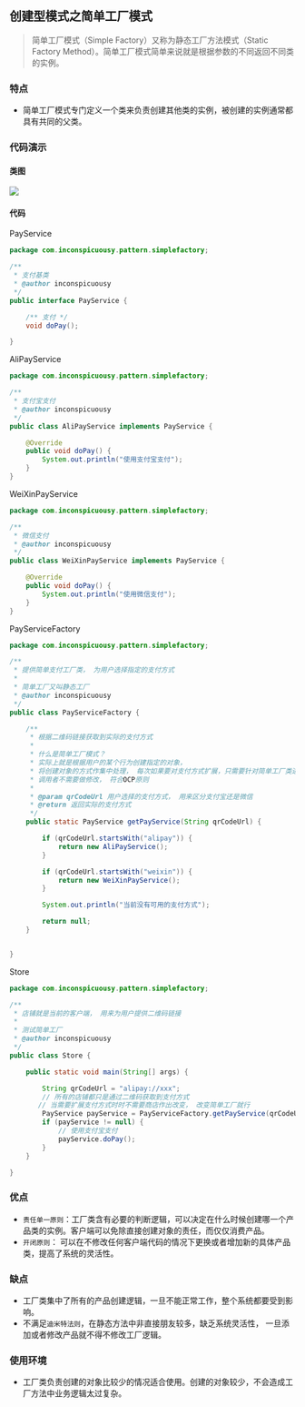 

## 创建型模式之简单工厂模式

> 简单工厂模式（Simple Factory）又称为静态工厂方法模式（Static Factory Method）。简单工厂模式简单来说就是根据参数的不同返回不同类的实例。

### 特点

- 简单工厂模式专门定义一个类来负责创建其他类的实例，被创建的实例通常都具有共同的父类。

### 代码演示

#### 类图

![](https://raw.githubusercontent.com/inconspicuousy-start/image/master//%E8%AE%BE%E8%AE%A1%E6%A8%A1%E5%BC%8F/20200903225501.png)

#### 代码

PayService

```java
package com.inconspicuousy.pattern.simplefactory;

/**
 * 支付基类
 * @author inconspicuousy
 */
public interface PayService {

    /** 支付 */
    void doPay();

}
```

AliPayService

```java
package com.inconspicuousy.pattern.simplefactory;

/**
 * 支付宝支付
 * @author inconspicuousy
 */
public class AliPayService implements PayService {

    @Override
    public void doPay() {
        System.out.println("使用支付宝支付");
    }
}

```

WeiXinPayService

```java
package com.inconspicuousy.pattern.simplefactory;

/**
 * 微信支付
 * @author inconspicuousy
 */
public class WeiXinPayService implements PayService {

    @Override
    public void doPay() {
        System.out.println("使用微信支付");
    }
}

```

PayServiceFactory

```java
package com.inconspicuousy.pattern.simplefactory;

/**
 * 提供简单支付工厂类， 为用户选择指定的支付方式
 *
 * 简单工厂又叫静态工厂
 * @author inconspicuousy
 */
public class PayServiceFactory {

    /**
     * 根据二维码链接获取到实际的支付方式
     *
     * 什么是简单工厂模式？
     * 实际上就是根据用户的某个行为创建指定的对象，
     * 将创建对象的方式作集中处理， 每次如果要对支付方式扩展，只需要针对简单工厂类进行修改，
     * 调用者不需要做修改， 符合OCP原则
     *
     * @param qrCodeUrl 用户选择的支付方式， 用来区分支付宝还是微信
     * @return 返回实际的支付方式
     */
    public static PayService getPayService(String qrCodeUrl) {

        if (qrCodeUrl.startsWith("alipay")) {
            return new AliPayService();
        }

        if (qrCodeUrl.startsWith("weixin")) {
            return new WeiXinPayService();
        }

        System.out.println("当前没有可用的支付方式");

        return null;
    }


}
```

Store

```java
package com.inconspicuousy.pattern.simplefactory;

/**
 * 店铺就是当前的客户端， 用来为用户提供二维码链接
 *
 * 测试简单工厂
 * @author inconspicuousy
 */
public class Store {

    public static void main(String[] args) {

        String qrCodeUrl = "alipay://xxx";
        // 所有的店铺都只是通过二维码获取到支付方式
       // 当需要扩展支付方式时时不需要商店作出改变， 改变简单工厂就行
        PayService payService = PayServiceFactory.getPayService(qrCodeUrl);
        if (payService != null) {
            // 使用支付宝支付
            payService.doPay();
        }
    }

}
```

### 优点

- `责任单一原则`：工厂类含有必要的判断逻辑，可以决定在什么时候创建哪一个产品类的实例。客户端可以免除直接创建对象的责任，而仅仅消费产品。
- `开闭原则`： 可以在不修改任何客户端代码的情况下更换或者增加新的具体产品类，提高了系统的灵活性。

### 缺点

- 工厂类集中了所有的产品创建逻辑，一旦不能正常工作，整个系统都要受到影响。
- 不满足`迪米特法则`，在静态方法中非直接朋友较多，缺乏系统灵活性， 一旦添加或者修改产品就不得不修改工厂逻辑。

### 使用环境

- 工厂类负责创建的对象比较少的情况适合使用。创建的对象较少，不会造成工厂方法中业务逻辑太过复杂。